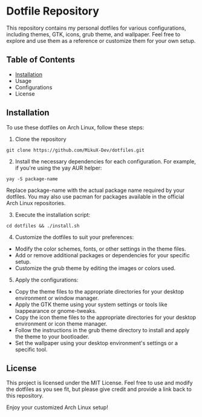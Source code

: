 # Dotfile Repository

This repository contains my personal dotfiles for various configurations, including themes, GTK, icons, grub theme, and wallpaper. Feel free to explore and use them as a reference or customize them for your own setup.

## Table of Contents

- [Installation](#Installation)
- Usage
- Configurations
- License

## Installation

To use these dotfiles on Arch Linux, follow these steps:

1. Clone the repository
```
git clone https://github.com/MikuX-Dev/dotfiles.git
```

2. Install the necessary dependencies for each configuration. For example, if you're using the yay AUR helper:
```
yay -S package-name
```
Replace package-name with the actual package name required by your dotfiles. You may also use pacman for packages available in the official Arch Linux repositories.

3. Execute the installation script:
```
cd dotfiles && ./install.sh
```

4. Customize the dotfiles to suit your preferences:

- Modify the color schemes, fonts, or other settings in the theme files.
- Add or remove additional packages or dependencies for your specific setup.
- Customize the grub theme by editing the images or colors used.

5. Apply the configurations:

- Copy the theme files to the appropriate directories for your desktop environment or window manager.
- Apply the GTK theme using your system settings or tools like lxappearance or gnome-tweaks.
- Copy the icon theme files to the appropriate directories for your desktop environment or icon theme manager.
- Follow the instructions in the grub theme directory to install and apply the theme to your bootloader.
- Set the wallpaper using your desktop environment's settings or a specific tool.

## License

This project is licensed under the MIT License. Feel free to use and modify the dotfiles as you see fit, but please give credit and provide a link back to this repository.

Enjoy your customized Arch Linux setup!
